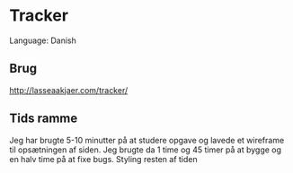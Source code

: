 # Tracker

Language: Danish

## Brug

http://lasseaakjaer.com/tracker/

## Tids ramme

Jeg har brugte 5-10 minutter på at studere opgave og lavede et wireframe til opsætningen af siden.
Jeg brugte da 1 time og 45 timer på at bygge og en halv time på at fixe bugs.
Styling resten af tiden

